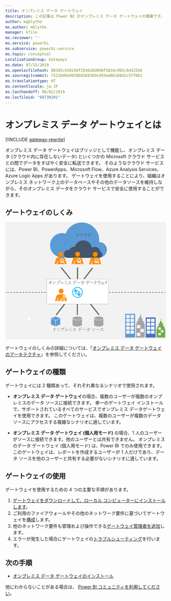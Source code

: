 ```yaml
---
title: オンプレミス データ ゲートウェイ
description: この記事は Power BI のオンプレミス データ ゲートウェイの概要です。 このゲートウェイを使用し、DirectQuery データ ソースを操作できます。 また、このゲートウェイを使用し、オンプレミス データでクラウド データセットを更新できます。
author: mgblythe
ms.author: mblythe
manager: kfile
ms.reviewer: ''
ms.service: powerbi
ms.subservice: powerbi-service
ms.topic: conceptual
LocalizationGroup: Gateways
ms.date: 07/15/2019
ms.openlocfilehash: 883d5c83019df293628d096f5834c9b5c6d425b6
ms.sourcegitcommit: 73228d0a9038b8369369c059ad06168d2c5ff062
ms.translationtype: HT
ms.contentlocale: ja-JP
ms.lasthandoff: 08/02/2019
ms.locfileid: "68730291"
---
```

# <a name="what-is-an-on-premises-data-gateway"></a>オンプレミス データ ゲートウェイとは

[!INCLUDE [gateway-rewrite](includes/gateway-rewrite.md)]

オンプレミス データ ゲートウェイはブリッジとして機能し、オンプレミス データ (クラウド内に存在しないデータ) といくつかの Microsoft クラウド サービスとの間でデータをすばやく安全に転送できます。 そのようなクラウド サービスには、Power BI、PowerApps、Microsoft Flow、Azure Analysis Services、Azure Logic Apps があります。 ゲートウェイを使用することにより、組織はオンプレミス ネットワーク上のデータベースやその他のデータソースを維持しながら、そのオンプレミス データをクラウド サービスで安全に使用することができます。

## <a name="how-the-gateway-works"></a>ゲートウェイのしくみ

![ゲートウェイの概要](media/service-gateway-onprem/on-premises-data-gateway.png)

ゲートウェイのしくみの詳細については、「[オンプレミス データ ゲートウェイのアーキテクチャ](/data-integration/gateway/service-gateway-onprem-indepth)」を参照してください。

## <a name="types-of-gateways"></a>ゲートウェイの種類

ゲートウェイには 2 種類あって、それぞれ異なるシナリオで使用されます。

* **オンプレミス データ ゲートウェイ**の場合、複数のユーザーが複数のオンプレミスのデータ ソースに接続できます。 単一のゲートウェイ インストールで、サポートされているすべてのサービスでオンプレミス データゲートウェイを使用できます。 このゲートウェイは、複数のユーザーが複数のデータ ソースにアクセスする複雑なシナリオに適しています。

* **オンプレミス データ ゲートウェイ (個人用モード)** の場合、1 人のユーザーがソースに接続できます。他のユーザーとは共有できません。 オンプレミスのデータ ゲートウェイ (個人用モード) は、Power BI でのみ使用できます。 このゲートウェイは、レポートを作成するユーザーが 1 人だけであり、データ ソースを他のユーザーと共有する必要がないシナリオに適しています。

## <a name="use-a-gateway"></a>ゲートウェイの使用

ゲートウェイを使用するための 4 つの主要な手順があります。

1. [ゲートウェイをダウンロードして、ローカル コンピューターにインストールします](/data-integration/gateway/service-gateway-install)。
2. ご利用のファイアウォールやその他のネットワーク要件に基づいてゲートウェイを[構成](/data-integration/gateway/service-gateway-app)します。
3. 他のネットワーク要件も管理および操作できる[ゲートウェイ管理者を追加](/data-integration/gateway/service-gateway-manage)します。
4. エラーが発生した場合にゲートウェイの[トラブルシューティング](service-gateway-onprem-tshoot.md)を行います。

## <a name="next-steps"></a>次の手順

* [オンプレミス データ ゲートウェイのインストール](/data-integration/gateway/service-gateway-install)


他にわからないことがある場合は、 [Power BI コミュニティを利用してください](http://community.powerbi.com/)。
